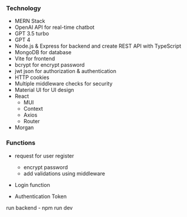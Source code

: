 ### Technology

- MERN Stack
- OpenAI API for real-time chatbot
- GPT 3.5 turbo
- GPT 4
- Node.js & Express for backend and create REST API with TypeScript
- MongoDB for database
- Vite for frontend
- bcrypt for encrypt password
- jwt json for authorization & authentication
- HTTP cookies
- Multiple middleware checks for security
- Material UI for UI design
- React
  - MUI
  - Context
  - Axios
  - Router
- Morgan

### Functions

- request for user register
  - encrypt password
  - add validations using middleware

- Login function
- Authentication Token

run backend - npm run dev
